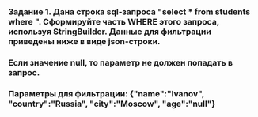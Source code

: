 ### **Задание 1. Дана строка sql-запроса "select * from students where ". Сформируйте часть WHERE этого запроса, используя StringBuilder. Данные для фильтрации приведены ниже в виде json-строки.**
### **Если значение null, то параметр не должен попадать в запрос.**
### **Параметры для фильтрации: {"name":"Ivanov", "country":"Russia", "city":"Moscow", "age":"null"}**
```
```